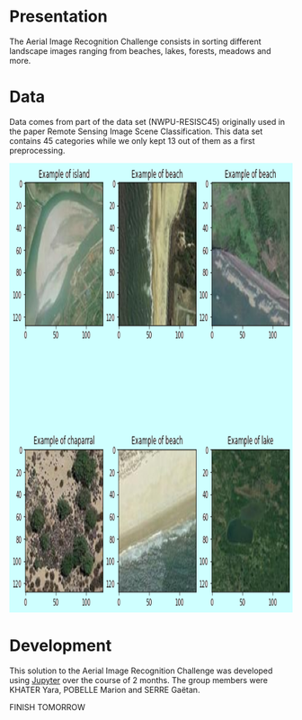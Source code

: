 # Presentation

The Aerial Image Recognition Challenge consists in sorting different landscape images ranging from beaches, lakes, forests, meadows and more.

# Data

Data comes from part of the data set (NWPU-RESISC45) originally used in the paper Remote Sensing Image Scene Classification. This data set contains 45 categories while we only kept 13 out of them as a first preprocessing.

<p align="center"><img src="https://github.com/marionpobelle/Aerial/blob/main/Aerial/img/data_example.png?raw=true)" width="1000" height="800"/></p>

# Development

This solution to the Aerial Image Recognition Challenge was developed using [Jupyter](https://jupyter.org/) over the course of 2 months. The group members were KHATER Yara, POBELLE Marion and SERRE Gaëtan.

FINISH TOMORROW
